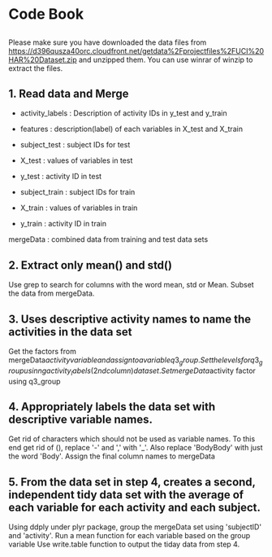 Code Book
==========

##
Please make sure you have downloaded the data files from https://d396qusza40orc.cloudfront.net/getdata%2Fprojectfiles%2FUCI%20HAR%20Dataset.zip and unzipped them. You can use winrar of winzip to extract the files.

## 1. Read data and Merge
*  activity_labels : Description of activity IDs in y_test and y_train
*  features : description(label) of each variables in X_test and X_train
  
*  subject_test : subject IDs for test
*  X_test : values of variables in test
*  y_test : activity ID in test
  
*  subject_train  : subject IDs for train
*  X_train : values of variables in train
*  y_train : activity ID in train
  
  mergeData : combined data from training and test data sets

## 2. Extract only mean() and std()
Use grep to search for columns with the word mean, std or Mean. Subset the data from mergeData.

## 3. Uses descriptive activity names to name the activities in the data set
Get the factors from mergeData$activity variable and assign to a variable q3_group. Set the levels for q3_group usinng activity_labels (2nd column) data set.
Set mergeData$activity factor using q3_group

## 4. Appropriately labels the data set with descriptive variable names. 
Get rid of characters which should not be used as variable names. To this end get rid of (), replace '-' and ',' with '_'. Also replace 'BodyBody' with just the word 'Body'.
Assign the final column names to mergeData

## 5. From the data set in step 4, creates a second, independent tidy data set with the average of each variable for each activity and each subject.
Using ddply under plyr package, group the mergeData set using 'subjectID' and 'activity'. Run a mean function for each variable based on the group variable
Use write.table function to output the tiday data from step 4.

